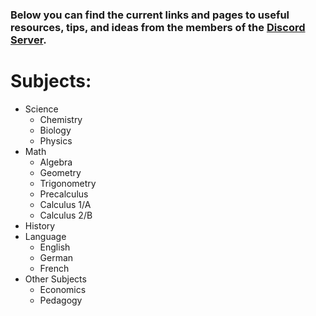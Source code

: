 ### Below you can find the current links and pages to useful resources, tips, and ideas from the members of the [Discord Server](https://discord.gg/AxgKzzt).


# Subjects:
* Science
  * Chemistry
  * Biology
  * Physics
* Math
  * Algebra
  * Geometry
  * Trigonometry
  * Precalculus
  * Calculus 1/A
  * Calculus 2/B
* History
* Language
  * English
  * German
  * French
* Other Subjects
  * Economics
  * Pedagogy
  
  
